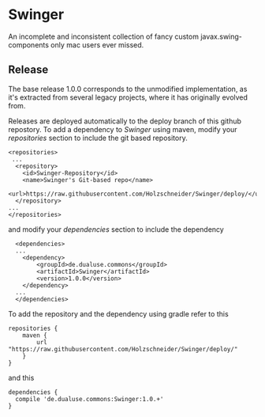 # Swinger
An incomplete and inconsistent collection of fancy custom javax.swing-components only mac users ever missed.



Release
-------

The base release 1.0.0 corresponds to the unmodified implementation, as it's extracted from several legacy projects, where it has originally evolved from.

Releases are deployed automatically to the deploy branch of this github repostory. 
To add a dependency to *Swinger* using maven, modify your *repositories* section to include the git based repository.

	<repositories>
	 ...
	  <repository>
	    <id>Swinger-Repository</id>
	    <name>Swinger's Git-based repo</name>
	    <url>https://raw.githubusercontent.com/Holzschneider/Swinger/deploy/</url>
	  </repository>
	...
	</repositories>
	
and modify your *dependencies* section to include the dependency
 
	  <dependencies>
	  ...
	  	<dependency>
	  		<groupId>de.dualuse.commons</groupId>
	  		<artifactId>Swinger</artifactId>
	  		<version>1.0.0</version>
	  	</dependency>
	  ...
	  </dependencies>


To add the repository and the dependency using gradle refer to this

	repositories {
	    maven {
	        url "https://raw.githubusercontent.com/Holzschneider/Swinger/deploy/"
	    }
	}

and this

	dependencies {
	  compile 'de.dualuse.commons:Swinger:1.0.+'
	}

